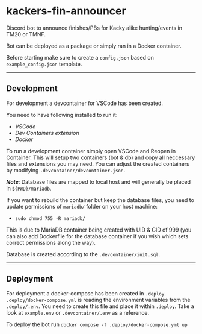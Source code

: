 # **kackers-fin-announcer**
Discord bot to announce finishes/PBs for Kacky alike hunting/events in TM20 or TMNF.

Bot can be deployed as a package or simply ran in a Docker container.

Before starting make sure to create a `config.json` based on `example_config.json` template.

---

## **Development**

For development a devcontainer for VSCode has been created.

You need to have following installed to run it:
* *VSCode*
* *Dev Containers extension*
* *Docker*

To run a development container simply open VSCode and Reopen in Container. This will setup two containers (bot & db) and copy all neccessary files and extensions you may need.
You can adjust the created containers by modifying `.devcontainer/devcontainer.json`.

***Note***:
Database files are mapped to local host and will generally be placed in `${PWD}/mariadb`.

If you want to rebuild the container but keep the database files, you need to update permissions of `mariadb/` folder on your host machine:
* `sudo chmod 755 -R mariadb/`

This is due to MariaDB container being created with UID & GID of 999 (you can also add Dockerfile for the database container if you wish which sets correct permissions along the way).

Database is created according to the `.devcontainer/init.sql`.

---

## **Deployment**

For deployment a docker-compose has been created in `.deploy`.
`.deploy/docker-compose.yml` is reading the environment variables from the `.deploy/.env`. You need to create this file and place it within `.deploy`. 
Take a look at `example.env` or `.devcontainer/.env` as a reference.

To deploy the bot run `docker compose -f .deploy/docker-compose.yml up`
